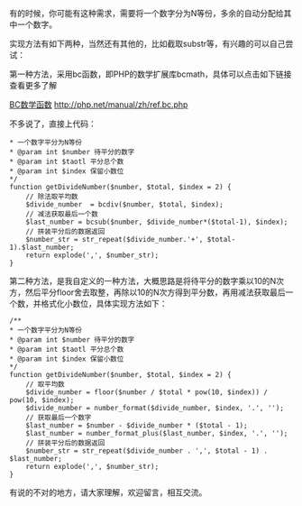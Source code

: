 有的时候，你可能有这种需求，需要将一个数字分为N等份，多余的自动分配给其中一个数字。

实现方法有如下两种，当然还有其他的，比如截取substr等，有兴趣的可以自己尝试：

第一种方法，采用bc函数，即PHP的数学扩展库bcmath，具体可以点击如下链接查看更多了解

[BC数学函数][1]     http://php.net/manual/zh/ref.bc.php

不多说了，直接上代码：

```
* 一个数字平分为N等份
* @param int $number 待平分的数字
* @param int $taotl 平分总个数
* @param int $index 保留小数位
*/
function getDivideNumber($number, $total, $index = 2) {
    // 除法取平均数
    $divide_number  = bcdiv($number, $total, $index);
    // 减法获取最后一个数
    $last_number = bcsub($number, $divide_number*($total-1), $index);
    // 拼装平分后的数据返回
    $number_str = str_repeat($divide_number.'+', $total-1).$last_number;
    return explode(',', $number_str);
}
```

第二种方法，是我自定义的一种方法，大概思路是将待平分的数字乘以10的N次方，然后平分floor舍去取整，再除以10的N次方得到平分数，再用减法获取最后一个数，并格式化小数位，具体实现方法如下：

```
/**
* 一个数字平分为N等份
* @param int $number 待平分的数字
* @param int $taotl 平分总个数
* @param int $index 保留小数位
*/
function getDivideNumber($number, $total, $index = 2) {
    // 取平均数
    $divide_number = floor($number / $total * pow(10, $index)) / pow(10, $index);
    $divide_number = number_format($divide_number, $index, '.', '');
    // 获取最后一个数字
    $last_number = $number - $divide_number * ($total - 1);
    $last_number = number_format_plus($last_number, $index, '.', '');
    // 拼装平分后的数据返回
    $number_str = str_repeat($divide_number . ',', $total - 1) . $last_number;
    return explode(',', $number_str);
}
```

有说的不对的地方，请大家理解，欢迎留言，相互交流。

  [1]: http://php.net/manual/zh/ref.bc.php
